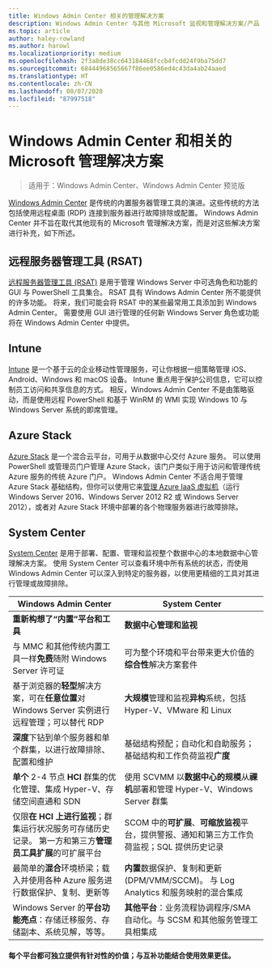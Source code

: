 ```yaml
---
title: Windows Admin Center 相关的管理解决方案
description: Windows Admin Center 与其他 Microsoft 监视和管理解决方案/产品 (Project Honolulu) 的比较及其如何相辅相成
ms.topic: article
author: haley-rowland
ms.author: harowl
ms.localizationpriority: medium
ms.openlocfilehash: 2f3a8de38cc643184468fccb4fcdd24f9ba75dd7
ms.sourcegitcommit: 68444968565667f86ee0586ed4c43da4ab24aaed
ms.translationtype: HT
ms.contentlocale: zh-CN
ms.lasthandoff: 08/07/2020
ms.locfileid: "87997518"
---
```

# <a name="windows-admin-center-and-related-management-solutions-from-microsoft"></a>Windows Admin Center 和相关的 Microsoft 管理解决方案

>适用于：Windows Admin Center、Windows Admin Center 预览版

[Windows Admin Center](../overview.md) 是传统的内置服务器管理工具的演进。这些传统的方法包括使用远程桌面 (RDP) 连接到服务器进行故障排除或配置。 Windows Admin Center 并不旨在取代其他现有的 Microsoft 管理解决方案，而是对这些解决方案进行补充，如下所述。

## <a name="remote-server-administration-tools-rsat"></a>远程服务器管理工具 (RSAT)

[远程服务器管理工具 (RSAT)](../../../remote/remote-server-administration-tools.md) 是用于管理 Windows Server 中可选角色和功能的 GUI 与 PowerShell 工具集合。 RSAT 具有 Windows Admin Center 所不能提供的许多功能。 将来，我们可能会将 RSAT 中的某些最常用工具添加到 Windows Admin Center。 需要使用 GUI 进行管理的任何新 Windows Server 角色或功能将在 Windows Admin Center 中提供。

## <a name="intune"></a>Intune

[Intune](https://www.microsoft.com/cloud-platform/microsoft-intune) 是一个基于云的企业移动性管理服务，可让你根据一组策略管理 iOS、Android、Windows 和 macOS 设备。 Intune 重点用于保护公司信息，它可以控制员工访问和共享信息的方式。 相反，Windows Admin Center 不是由策略驱动，而是使用远程 PowerShell 和基于 WinRM 的 WMI 实现 Windows 10 与 Windows Server 系统的即席管理。

## <a name="azure-stack"></a>Azure Stack

[Azure Stack](https://azure.microsoft.com/overview/azure-stack/) 是一个混合云平台，可用于从数据中心交付 Azure 服务。 可以使用 PowerShell 或管理员门户管理 Azure Stack，该门户类似于用于访问和管理传统 Azure 服务的传统 Azure 门户。 Windows Admin Center 不适合用于管理 Azure Stack 基础结构，但你可以使用它来[管理 Azure IaaS 虚拟机](../azure/manage-azure-vms.md)（运行 Windows Server 2016、Windows Server 2012 R2 或 Windows Server 2012），或者对 Azure Stack 环境中部署的各个物理服务器进行故障排除。

## <a name="system-center"></a>System Center

[System Center](https://www.microsoft.com/cloud-platform/system-center) 是用于部署、配置、管理和监视整个数据中心的本地数据中心管理解决方案。 使用 System Center 可以查看环境中所有系统的状态，而使用 Windows Admin Center 可以深入到特定的服务器，以使用更精细的工具对其进行管理或故障排除。

| Windows Admin Center                 | System Center                      |
|--------------------------------------|------------------------------------|
| **重新构想了“内置”平台和工具** | **数据中心管理和监视** |
| 与 MMC 和其他传统内置工具一样**免费**随附 Windows Server 许可证 | 可为整个环境和平台带来更大价值的**综合性**解决方案套件 |
| 基于浏览器的**轻型**解决方案，可在**任意位置**对 Windows Server 实例进行远程管理；可以替代 RDP | **大规模**管理和监视**异构**系统，包括 Hyper-V、VMware 和 Linux |
|**深度**下钻到单个服务器和单个群集，以进行故障排除、配置和维护|基础结构预配；自动化和自助服务；基础结构和工作负荷监视**广度**|
|**单个** 2-4 节点 **HCI** 群集的优化管理、集成 Hyper-V、存储空间直通和 SDN|使用 SCVMM 以**数据中心的规模**从**祼机**部署和管理 Hyper-V、Windows Server 群集|
|仅限**在 HCI 上进行监视**；群集运行状况服务可存储历史记录。 第一方和第三方**管理员工具扩展**的可扩展平台|SCOM 中的**可扩展**、**可缩放监视**平台，提供警报、通知和第三方工作负荷监视；SQL 提供历史记录|
|最简单的**混合**环境桥梁；载入并使用各种 Azure 服务进行数据保护、复制、更新等|**内置**数据保护、复制和更新 (DPM/VMM/SCCM)。 与 Log Analytics 和服务映射的混合集成|
|Windows Server 的**平台功能亮点**：存储迁移服务、存储副本、系统见解，等等。|**其他平台**：业务流程协调程序/SMA 自动化。与 SCSM 和其他服务管理工具相集成|

#### <a name="each-delivers-targeted-value-independently-better-together-with-complementary-capabilities"></a>每个平台都可独立提供有针对性的价值；与互补功能**结合使用效果更佳**。